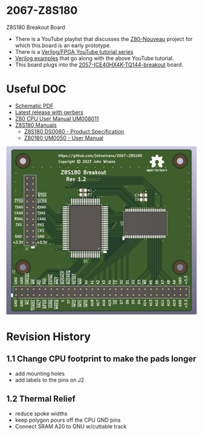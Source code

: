 # 2067-Z8S180
Z8S180 Breakout Board

- There is a YouTube playlist that discusses the [Z80-Nouveau](https://www.youtube.com/playlist?list=PL3by7evD3F52rUbThUNDYGxNpKFF1HCNT) project for which this board is an early prototype.
- There is a [Verilog/FPGA YouTube tutorial series](https://www.youtube.com/playlist?list=PL3by7evD3F52On-ws9pcdQuEL-rYbNNFB)
- [Verilog examples](https://github.com/johnwinans/Verilog-Examples) that go along with the above YouTube tutorial.
- This board plugs into the [2057-ICE40HX4K-TQ144-breakout](https://github.com/johnwinans/2057-ICE40HX4K-TQ144-breakout) board.

# Useful DOC

- [Schematic PDF](./2067-Z8S180.pdf)
- [Latest release with gerbers](https://github.com/johnwinans/2067-Z8S180/releases/latest)
- [Z80 CPU User Manual UM008011](https://www.zilog.com/docs/z80/um0080.pdf)
- [Z8S180 Manuals](https://zilog.com/index.php?option=com_product&Itemid=26&task=docs&businessLine=&parent_id=139&familyId=19&productId=Z8S180)
    - [Z8S180 DS0060 - Product Specification](https://www.zilog.com/docs/z180/z8s180ps.pdf)
    - [Z80180 UM0050 - User Manual](https://www.zilog.com/docs/z180/um0050.pdf)

![PCB image](./2067-Z8S180.png)

# Revision History

## 1.1 Change CPU footprint to make the pads longer
- add mounting holes
- add labels to the pins on J2

## 1.2 Thermal Relief
- reduce spoke widths
- keep polygon pours off the CPU GND pins
- Connect SRAM A20 to GNU w/cuttable track
